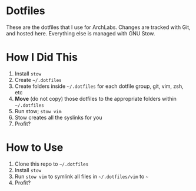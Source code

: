 # Dotfiles

These are the dotfiles that I use for ArchLabs. Changes are tracked with Git, and hosted here. Everything else is managed with GNU Stow.

# How I Did This

1. Install `stow`
2. Create `~/.dotfiles`
3. Create folders inside `~/.dotfiles` for each dotfile group, git, vim, zsh, etc
4. **Move** (do not copy) those dotfiles to the appropriate folders within `~/.dotfiles`
5. Run stow; `stow vim`
6. Stow creates all the syslinks for you
7. Profit?

# How to Use

1. Clone this repo to `~/.dotfiles`
2. Install `stow`
3. Run `stow vim` to symlink all files in `~/.dotfiles/vim` to `~`
4. Profit?
